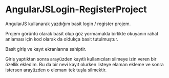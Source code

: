 # AngularJSLogin-RegisterProject
AngularJS kullanarak yazdığım basit login / register projem.

Projem görüntü olarak basit olup göz yormamakla birlikte okuyanın rahat anlaması için kod olarak da oldukça basit tutulmuştur.

Basit giriş ve kayıt ekranlarına sahiptir.

Giriş yaptıktan sonra arayüzden kayıtlı kullanıcıları silmeye izin veren bir özellik ekledim.
Bu da bir nevi kayıt olurken listeye elaman ekleme ve sonra istersen arayüzden o elemanı tek tuşla silmektir.
